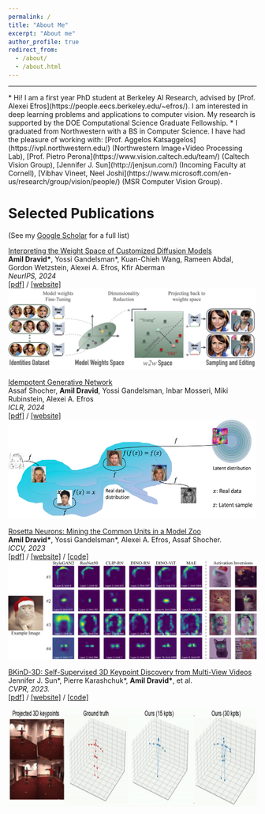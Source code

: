 ```yaml
---
permalink: /
title: "About Me"
excerpt: "About me"
author_profile: true
redirect_from: 
  - /about/
  - /about.html
---
```

<hr>
* Hi! I am a first year PhD student at Berkeley AI Research, advised by [Prof. Alexei Efros](https://people.eecs.berkeley.edu/~efros/). I am interested in deep learning problems and applications to computer vision. My research is supported by the DOE Computational Science Graduate Fellowship.
* I graduated from Northwestern with a BS in Computer Science. I have had the pleasure of working with: [Prof. Aggelos Katsaggelos](https://ivpl.northwestern.edu/) (Northwestern Image+Video Processing Lab),  [Prof. Pietro Perona](https://www.vision.caltech.edu/team/) (Caltech Vision Group), [Jennifer J. Sun](http://jenjsun.com/) (Incoming Faculty at Cornell), [Vibhav Vineet, Neel Joshi](https://www.microsoft.com/en-us/research/group/vision/people/) (MSR Computer Vision Group). 


Selected Publications 
=======================
(See my [Google Scholar](https://scholar.google.com/citations?user=YZ8Y-sUAAAAJ&hl=en&oi=ao) for a full list) 

[Interpreting the Weight Space of Customized Diffusion Models](https://arxiv.org/abs/2406.09413)  
**Amil Dravid\***, Yossi Gandelsman*, Kuan-Chieh Wang, Rameen Abdal, Gordon Wetzstein, Alexei A. Efros, Kfir Aberman <br>
<em>NeurIPS, 2024</em> <br>
[[pdf]](https://arxiv.org/abs/2406.09413.pdf) / [[website]](https://snap-research.github.io/weights2weights/) <br>
<img src="/images/w2w.jpg" alt='' width='800'> 


[Idempotent Generative Network](https://arxiv.org/abs/2311.01462)  
Assaf Shocher, **Amil Dravid**, Yossi Gandelsman, Inbar Mosseri, Miki Rubinstein, Alexei A. Efros  <br>
*ICLR, 2024*    
[[pdf]](https://arxiv.org/pdf/2311.01462.pdf) / [[website]](https://assafshocher.github.io/IGN/) <br>
<img src="/images/IGN_teaser2.jpg" alt='' width='600' height='200'> 

[Rosetta Neurons: Mining the Common Units in a Model Zoo](https://arxiv.org/abs/2306.09346)  
**Amil Dravid\***, Yossi Gandelsman\*, Alexei A. Efros, Assaf Shocher.  <br>
*ICCV, 2023*    
[[pdf]](https://arxiv.org/pdf/2306.09346.pdf) / [[website]](https://yossigandelsman.github.io/rosetta_neurons/) / [[code]](https://github.com/yossigandelsman/rosetta_neurons) <br>
<img src="/images/rosetta_teaser.png" alt='' width='600' height='200'> 

[BKinD-3D: Self-Supervised 3D Keypoint Discovery from Multi-View Videos](https://arxiv.org/pdf/2212.07401)  
Jennifer J. Sun\*, Pierre Karashchuk\*, **Amil Dravid\***, et al.  <br>
*CVPR, 2023.*    
[[pdf]](https://arxiv.org/pdf/2212.07401.pdf) / [[website]](https://sites.google.com/view/b-kind/3d?authuser=0) / [[code]](https://github.com/neuroethology/BKinD-3D) <br>

<img src="/images/human36m-vid1.gif" alt='' width='600' height='200'> 
